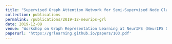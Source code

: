 ```yaml
---
title: "Supervised Graph Attention Network for Semi-Supervised Node Classification"
collection: publications
permalink: /publications/2019-12-neurips-grl
date: 2019-12-09
venue: 'Workshop on Graph Representation Learning at NeurIPS (NeurIPS GRL)'
paperurl: 'https://grlearning.github.io/papers/103.pdf'
---
```

